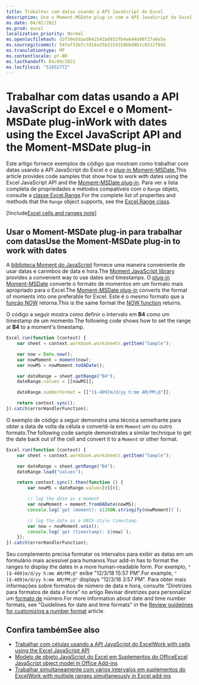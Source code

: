 ```yaml
---
title: Trabalhar com datas usando a API JavaScript do Excel
description: Use o Moment-MSDate plug-in com a API JavaScript do Excel para trabalhar com datas.
ms.date: 04/02/2021
ms.prod: excel
localization_priority: Normal
ms.openlocfilehash: d3f59e5daad042541bd933fb4e644d40f27a6e5e
ms.sourcegitcommit: 54fef33bfc7d18a35b3159310bbd8b1c8312f845
ms.translationtype: MT
ms.contentlocale: pt-BR
ms.lasthandoff: 04/09/2021
ms.locfileid: "51652772"
---
```

# <a name="work-with-dates-using-the-excel-javascript-api-and-the-moment-msdate-plug-in"></a><span data-ttu-id="dd4e1-103">Trabalhar com datas usando a API JavaScript do Excel e o Moment-MSDate plug-in</span><span class="sxs-lookup"><span data-stu-id="dd4e1-103">Work with dates using the Excel JavaScript API and the Moment-MSDate plug-in</span></span>

<span data-ttu-id="dd4e1-104">Este artigo fornece exemplos de código que mostram como trabalhar com datas usando a API JavaScript do Excel e o [plug-in Moment-MSDate.](https://www.npmjs.com/package/moment-msdate)</span><span class="sxs-lookup"><span data-stu-id="dd4e1-104">This article provides code samples that show how to work with dates using the Excel JavaScript API and the [Moment-MSDate plug-in](https://www.npmjs.com/package/moment-msdate).</span></span> <span data-ttu-id="dd4e1-105">Para ver a lista completa de propriedades e métodos compatíveis com o `Range` objeto, consulte a [classe Excel.Range](/javascript/api/excel/excel.range).</span><span class="sxs-lookup"><span data-stu-id="dd4e1-105">For the complete list of properties and methods that the `Range` object supports, see the [Excel.Range class](/javascript/api/excel/excel.range).</span></span>

[!include[Excel cells and ranges note](../includes/note-excel-cells-and-ranges.md)]

## <a name="use-the-moment-msdate-plug-in-to-work-with-dates"></a><span data-ttu-id="dd4e1-106">Usar o Moment-MSDate plug-in para trabalhar com datas</span><span class="sxs-lookup"><span data-stu-id="dd4e1-106">Use the Moment-MSDate plug-in to work with dates</span></span>

<span data-ttu-id="dd4e1-107">A [biblioteca Moment do JavaScript](https://momentjs.com/) fornece uma maneira conveniente de usar datas e carimbos de data e hora.</span><span class="sxs-lookup"><span data-stu-id="dd4e1-107">The [Moment JavaScript library](https://momentjs.com/) provides a convenient way to use dates and timestamps.</span></span> <span data-ttu-id="dd4e1-108">O [plug-in Moment-MSDate](https://www.npmjs.com/package/moment-msdate) converte o formato de momentos em um formato mais apropriado para o Excel.</span><span class="sxs-lookup"><span data-stu-id="dd4e1-108">The [Moment-MSDate plug-in](https://www.npmjs.com/package/moment-msdate) converts the format of moments into one preferable for Excel.</span></span> <span data-ttu-id="dd4e1-109">Este é o mesmo formato que a [função NOW](https://support.office.com/article/now-function-3337fd29-145a-4347-b2e6-20c904739c46) retorna.</span><span class="sxs-lookup"><span data-stu-id="dd4e1-109">This is the same format the [NOW function](https://support.office.com/article/now-function-3337fd29-145a-4347-b2e6-20c904739c46) returns.</span></span>

<span data-ttu-id="dd4e1-110">O código a seguir mostra como definir o intervalo em **B4** como um timestamp de um momento.</span><span class="sxs-lookup"><span data-stu-id="dd4e1-110">The following code shows how to set the range at **B4** to a moment's timestamp.</span></span>

```js
Excel.run(function (context) {
    var sheet = context.workbook.worksheets.getItem("Sample");

    var now = Date.now();
    var nowMoment = moment(now);
    var nowMS = nowMoment.toOADate();

    var dateRange = sheet.getRange("B4");
    dateRange.values = [[nowMS]];

    dateRange.numberFormat = [["[$-409]m/d/yy h:mm AM/PM;@"]];

    return context.sync();
}).catch(errorHandlerFunction);
```

<span data-ttu-id="dd4e1-111">O exemplo de código a seguir demonstra uma técnica semelhante para obter a data de volta da célula e convertê-la em `Moment` um ou outro formato.</span><span class="sxs-lookup"><span data-stu-id="dd4e1-111">The following code sample demonstrates a similar technique to get the date back out of the cell and convert it to a `Moment` or other format.</span></span>

```js
Excel.run(function (context) {
    var sheet = context.workbook.worksheets.getItem("Sample");

    var dateRange = sheet.getRange("B4");
    dateRange.load("values");

    return context.sync().then(function () {
        var nowMS = dateRange.values[0][0];

        // log the date as a moment
        var nowMoment = moment.fromOADate(nowMS);
        console.log(`get (moment): ${JSON.stringify(nowMoment)}`);

        // log the date as a UNIX-style timestamp
        var now = nowMoment.unix();
        console.log(`get (timestamp): ${now}`);
    });
}).catch(errorHandlerFunction);
```

<span data-ttu-id="dd4e1-112">Seu complemento precisa formatar os intervalos para exibir as datas em um formulário mais acessível para humanos.</span><span class="sxs-lookup"><span data-stu-id="dd4e1-112">Your add-in has to format the ranges to display the dates in a more human-readable form.</span></span> <span data-ttu-id="dd4e1-113">Por exemplo, `"[$-409]m/d/yy h:mm AM/PM;@"` exibe "12/3/18 15:57 PM".</span><span class="sxs-lookup"><span data-stu-id="dd4e1-113">For example, `"[$-409]m/d/yy h:mm AM/PM;@"` displays "12/3/18 3:57 PM".</span></span> <span data-ttu-id="dd4e1-114">Para obter mais informações sobre formatos de número de data e hora, consulte "Diretrizes para formatos de data e hora" no artigo Revisar diretrizes para personalizar um [formato de](https://support.microsoft.com/office/c0a1d1fa-d3f4-4018-96b7-9c9354dd99f5) número.</span><span class="sxs-lookup"><span data-stu-id="dd4e1-114">For more information about date and time number formats, see "Guidelines for date and time formats" in the [Review guidelines for customizing a number format](https://support.microsoft.com/office/c0a1d1fa-d3f4-4018-96b7-9c9354dd99f5) article.</span></span>


## <a name="see-also"></a><span data-ttu-id="dd4e1-115">Confira também</span><span class="sxs-lookup"><span data-stu-id="dd4e1-115">See also</span></span>

- [<span data-ttu-id="dd4e1-116">Trabalhar com células usando a API JavaScript do Excel</span><span class="sxs-lookup"><span data-stu-id="dd4e1-116">Work with cells using the Excel JavaScript API</span></span>](excel-add-ins-cells.md)
- [<span data-ttu-id="dd4e1-117">Modelo de objeto JavaScript do Excel em Suplementos do Office</span><span class="sxs-lookup"><span data-stu-id="dd4e1-117">Excel JavaScript object model in Office Add-ins</span></span>](excel-add-ins-core-concepts.md)
- [<span data-ttu-id="dd4e1-118">Trabalhar simultaneamente com vários intervalos em suplementos do Excel</span><span class="sxs-lookup"><span data-stu-id="dd4e1-118">Work with multiple ranges simultaneously in Excel add-ins</span></span>](excel-add-ins-multiple-ranges.md)
